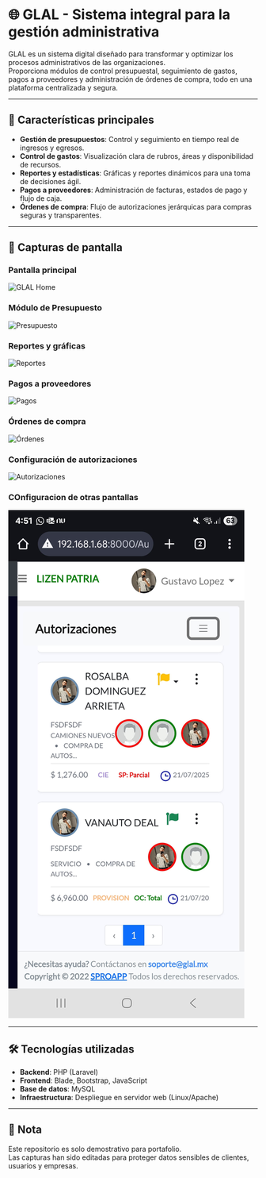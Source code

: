 # 🌐 GLAL - Sistema integral para la gestión administrativa

GLAL es un sistema digital diseñado para transformar y optimizar los procesos administrativos de las organizaciones.  
Proporciona módulos de control presupuestal, seguimiento de gastos, pagos a proveedores y administración de órdenes de compra, todo en una plataforma centralizada y segura.

---

## 🚀 Características principales

- **Gestión de presupuestos**: Control y seguimiento en tiempo real de ingresos y egresos.  
- **Control de gastos**: Visualización clara de rubros, áreas y disponibilidad de recursos.  
- **Reportes y estadísticas**: Gráficas y reportes dinámicos para una toma de decisiones ágil.  
- **Pagos a proveedores**: Administración de facturas, estados de pago y flujo de caja.  
- **Órdenes de compra**: Flujo de autorizaciones jerárquicas para compras seguras y transparentes.  

---

## 📸 Capturas de pantalla

### Pantalla principal
![GLAL Home](glal_redacted_1.png)

### Módulo de Presupuesto
![Presupuesto](glal_redacted_2.png)

### Reportes y gráficas
![Reportes](glal_redacted_3.png)

### Pagos a proveedores
![Pagos](glal_redacted_4.png)

### Órdenes de compra
![Órdenes](glal_redacted_5.png)

### Configuración de autorizaciones
![Autorizaciones](glal_redacted_6.png)

### COnfiguracion de otras pantallas
![Autorizaciones generales](Responsive.jpg)

---

## 🛠️ Tecnologías utilizadas

- **Backend**: PHP (Laravel)  
- **Frontend**: Blade, Bootstrap, JavaScript  
- **Base de datos**: MySQL  
- **Infraestructura**: Despliegue en servidor web (Linux/Apache)  

---

## 📌 Nota

Este repositorio es solo demostrativo para portafolio.  
Las capturas han sido editadas para proteger datos sensibles de clientes, usuarios y empresas.
